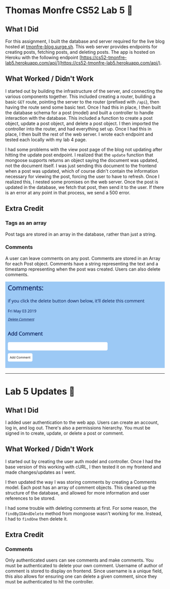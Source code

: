 # Thomas Monfre CS52 Lab 5 :floppy_disk:

## What I Did
For this assignment, I built the database and server required for the live blog hosted at [tmonfre-blog.surge.sh](https://tmonfre-blog.surge.sh). This web server provides endpoints for creating posts, fetching posts, and deleting posts. The app is hosted on Heroku with the following endpoint [https://cs52-tmonfre-lab5.herokuapp.com/api/](https://cs52-tmonfre-lab5.herokuapp.com/api/).

## What Worked / Didn't Work
I started out by building the infrastructure of the server, and connecting the various components together. This included creating a router, building a basic `GET` route, pointing the server to the router (prefixed with `/api`), then having the route send some basic text. Once I had this in place, I then built the database schema for a post (model) and built a controller to handle interaction with the database. This included a function to create a post object, update a post object, and delete a post object. I then imported the controller into the router, and had everything set up. Once I had this in place, I then built the rest of the web server. I wrote each endpoint and tested each locally with my lab 4 page.

I had some problems with the view post page of the blog not updating after hitting the update post endpoint. I realized that the `update` function that mongoose supports returns an object saying the document was updated, not the document itself. I was just sending this document to the frontend when a post was updated, which of course didn't contain the information necessary for viewing the post, forcing the user to have to refresh. Once I realized this, I nested some promises on the web server. Once the post is updated in the database, we fetch that post, then send it to the user. If there is an error at any point in that process, we send a 500 error.

## Extra Credit

### Tags as an array
Post tags are stored in an array in the database, rather than just a string.

### Comments
A user can leave comments on any post. Comments are stored in an Array for each Post object. Comments have a string representing the text and a timestamp representing when the post was created. Users can also delete comments.

![screenshot](comments.png)

---

# Lab 5 Updates :floppy_disk:

## What I Did
I added user authentication to the web app. Users can create an account, log in, and log out. There's also a permissions hierarchy. You must be signed in to create, update, or delete a post or comment.

## What Worked / Didn't Work
I started out by creating the user auth model and controller. Once I had the base version of this working with cURL, I then tested it on my frontend and made changes/updates as I went.

I then updated the way I was storing comments by creating a Comments model. Each post has an array of comment objects. This cleaned up the structure of the database, and allowed for more information and user references to be stored.

I had some trouble with deleting comments at first. For some reason, the `findByIDAndDelete` method from mongoose wasn't working for me. Instead, I had to `findOne` then delete it.

## Extra Credit

### Comments
Only authenticated users can see comments and make comments. You must be authenticated to delete your own comment. Username of author of comment is stored to display on frontend. Since username is a unique field, this also allows for ensuring one can delete a given comment, since they must be authenticated to hit the controller.